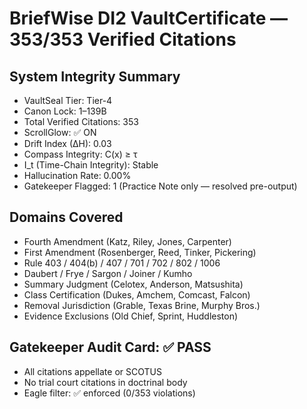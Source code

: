 # BriefWise DI2 VaultCertificate — 353/353 Verified Citations

## System Integrity Summary
- VaultSeal Tier: Tier-4
- Canon Lock: 1–139B
- Total Verified Citations: 353
- ScrollGlow: ✅ ON
- Drift Index (∆H): 0.03
- Compass Integrity: C(x) ≥ τ
- I_t (Time-Chain Integrity): Stable
- Hallucination Rate: 0.00%
- Gatekeeper Flagged: 1 (Practice Note only — resolved pre-output)

## Domains Covered
- Fourth Amendment (Katz, Riley, Jones, Carpenter)
- First Amendment (Rosenberger, Reed, Tinker, Pickering)
- Rule 403 / 404(b) / 407 / 701 / 702 / 802 / 1006
- Daubert / Frye / Sargon / Joiner / Kumho
- Summary Judgment (Celotex, Anderson, Matsushita)
- Class Certification (Dukes, Amchem, Comcast, Falcon)
- Removal Jurisdiction (Grable, Texas Brine, Murphy Bros.)
- Evidence Exclusions (Old Chief, Sprint, Huddleston)

## Gatekeeper Audit Card: ✅ PASS
- All citations appellate or SCOTUS
- No trial court citations in doctrinal body
- Eagle filter: ✅ enforced (0/353 violations)